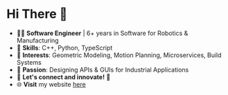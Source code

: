 # Hi There 👋

- 👨‍💻 **Software Engineer** | 6+ years in Software for Robotics & Manufacturing
- 🔧 **Skills**: C++, Python, TypeScript
- 📐 **Interests**: Geometric Modeling, Motion Planning, Microservices, Build Systems
- 🎨 **Passion**: Designing APIs & GUIs for Industrial Applications
- 🌟 **Let's connect and innovate!** 🚀
- 🌐 **Visit** my website [here](https://www.samtitle.com/)
